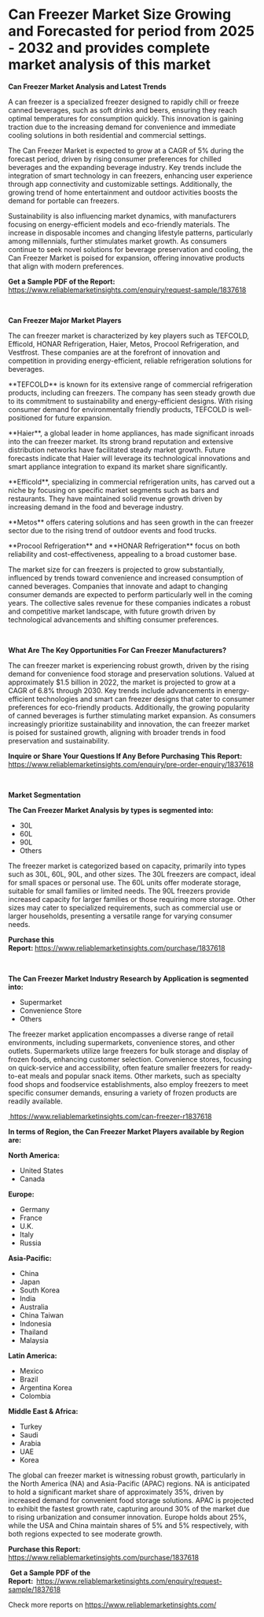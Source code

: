 <p><h1>Can Freezer Market Size Growing and Forecasted for period from 2025 - 2032 and provides complete market analysis of this market</h1></p><p><strong>Can Freezer Market Analysis and Latest Trends</strong></p>
<p><p>A can freezer is a specialized freezer designed to rapidly chill or freeze canned beverages, such as soft drinks and beers, ensuring they reach optimal temperatures for consumption quickly. This innovation is gaining traction due to the increasing demand for convenience and immediate cooling solutions in both residential and commercial settings.</p><p>The Can Freezer Market is expected to grow at a CAGR of 5% during the forecast period, driven by rising consumer preferences for chilled beverages and the expanding beverage industry. Key trends include the integration of smart technology in can freezers, enhancing user experience through app connectivity and customizable settings. Additionally, the growing trend of home entertainment and outdoor activities boosts the demand for portable can freezers.</p><p>Sustainability is also influencing market dynamics, with manufacturers focusing on energy-efficient models and eco-friendly materials. The increase in disposable incomes and changing lifestyle patterns, particularly among millennials, further stimulates market growth. As consumers continue to seek novel solutions for beverage preservation and cooling, the Can Freezer Market is poised for expansion, offering innovative products that align with modern preferences.</p></p>
<p><strong>Get a Sample PDF of the Report:&nbsp;</strong> <a href="https://www.reliablemarketinsights.com/enquiry/request-sample/1837618?utm_campaign=2204&utm_medium=2&utm_source=Github&utm_content=ia&utm_term=11042025&utm_id=can-freezer">https://www.reliablemarketinsights.com/enquiry/request-sample/1837618</a></p>
<p>&nbsp;</p>
<p><strong>Can Freezer Major Market Players</strong></p>
<p><p>The can freezer market is characterized by key players such as TEFCOLD, Efficold, HONAR Refrigeration, Haier, Metos, Procool Refrigeration, and Vestfrost. These companies are at the forefront of innovation and competition in providing energy-efficient, reliable refrigeration solutions for beverages.</p><p>**TEFCOLD** is known for its extensive range of commercial refrigeration products, including can freezers. The company has seen steady growth due to its commitment to sustainability and energy-efficient designs. With rising consumer demand for environmentally friendly products, TEFCOLD is well-positioned for future expansion.</p><p>**Haier**, a global leader in home appliances, has made significant inroads into the can freezer market. Its strong brand reputation and extensive distribution networks have facilitated steady market growth. Future forecasts indicate that Haier will leverage its technological innovations and smart appliance integration to expand its market share significantly.</p><p>**Efficold**, specializing in commercial refrigeration units, has carved out a niche by focusing on specific market segments such as bars and restaurants. They have maintained solid revenue growth driven by increasing demand in the food and beverage industry. </p><p>**Metos** offers catering solutions and has seen growth in the can freezer sector due to the rising trend of outdoor events and food trucks. </p><p>**Procool Refrigeration** and **HONAR Refrigeration** focus on both reliability and cost-effectiveness, appealing to a broad customer base. </p><p>The market size for can freezers is projected to grow substantially, influenced by trends toward convenience and increased consumption of canned beverages. Companies that innovate and adapt to changing consumer demands are expected to perform particularly well in the coming years. The collective sales revenue for these companies indicates a robust and competitive market landscape, with future growth driven by technological advancements and shifting consumer preferences.</p></p>
<p>&nbsp;</p>
<p><strong>What Are The Key Opportunities For Can Freezer Manufacturers?</strong></p>
<p><p>The can freezer market is experiencing robust growth, driven by the rising demand for convenience food storage and preservation solutions. Valued at approximately $1.5 billion in 2022, the market is projected to grow at a CAGR of 6.8% through 2030. Key trends include advancements in energy-efficient technologies and smart can freezer designs that cater to consumer preferences for eco-friendly products. Additionally, the growing popularity of canned beverages is further stimulating market expansion. As consumers increasingly prioritize sustainability and innovation, the can freezer market is poised for sustained growth, aligning with broader trends in food preservation and sustainability.</p></p>
<p><strong>Inquire or Share Your Questions If Any Before Purchasing This Report:</strong> <a href="https://www.reliablemarketinsights.com/enquiry/pre-order-enquiry/1837618?utm_campaign=2204&utm_medium=2&utm_source=Github&utm_content=ia&utm_term=11042025&utm_id=can-freezer">https://www.reliablemarketinsights.com/enquiry/pre-order-enquiry/1837618</a></p>
<p>&nbsp;</p>
<p><strong>Market Segmentation</strong></p>
<p><strong>The Can Freezer Market Analysis by types is segmented into:</strong></p>
<p><ul><li>30L</li><li>60L</li><li>90L</li><li>Others</li></ul></p>
<p><p>The freezer market is categorized based on capacity, primarily into types such as 30L, 60L, 90L, and other sizes. The 30L freezers are compact, ideal for small spaces or personal use. The 60L units offer moderate storage, suitable for small families or limited needs. The 90L freezers provide increased capacity for larger families or those requiring more storage. Other sizes may cater to specialized requirements, such as commercial use or larger households, presenting a versatile range for varying consumer needs.</p></p>
<p><strong>Purchase this Report:&nbsp;</strong><a href="https://www.reliablemarketinsights.com/purchase/1837618?utm_campaign=2204&utm_medium=2&utm_source=Github&utm_content=ia&utm_term=11042025&utm_id=can-freezer">https://www.reliablemarketinsights.com/purchase/1837618</a></p>
<p>&nbsp;</p>
<p><strong>The Can Freezer Market Industry Research by Application is segmented into:</strong></p>
<p><ul><li>Supermarket</li><li>Convenience Store</li><li>Others</li></ul></p>
<p><p>The freezer market application encompasses a diverse range of retail environments, including supermarkets, convenience stores, and other outlets. Supermarkets utilize large freezers for bulk storage and display of frozen foods, enhancing customer selection. Convenience stores, focusing on quick-service and accessibility, often feature smaller freezers for ready-to-eat meals and popular snack items. Other markets, such as specialty food shops and foodservice establishments, also employ freezers to meet specific consumer demands, ensuring a variety of frozen products are readily available.</p></p>
<p><a href="https://www.reliablemarketinsights.com/can-freezer-r1837618?utm_campaign=2204&utm_medium=2&utm_source=Github&utm_content=ia&utm_term=11042025&utm_id=can-freezer">&nbsp;https://www.reliablemarketinsights.com/can-freezer-r1837618</a></p>
<p><strong>In terms of Region, the Can Freezer Market Players available by Region are:</strong></p>
<p>
    <p> <strong> North America: </strong>
        <ul>
            <li>United States</li>
            <li>Canada</li>
        </ul>
        </p> 
    <p> <strong> Europe: </strong>
        <ul>
            <li>Germany</li>
            <li>France</li>
            <li>U.K.</li>
            <li>Italy</li>
            <li>Russia</li>
        </ul>
        </p> 
    <p> <strong> Asia-Pacific: </strong>
        <ul>
            <li>China</li>
            <li>Japan</li>
            <li>South Korea</li>
            <li>India</li>
            <li>Australia</li>
            <li>China Taiwan</li>
            <li>Indonesia</li>
            <li>Thailand</li>
            <li>Malaysia</li>
        </ul>
        </p> 
    <p> <strong> Latin America: </strong>
        <ul>
            <li>Mexico</li>
            <li>Brazil</li>
            <li>Argentina Korea</li>
            <li>Colombia</li>
        </ul>
        </p> 
    <p> <strong> Middle East & Africa: </strong>
        <ul>
            <li>Turkey</li>
            <li>Saudi</li>
            <li>Arabia</li>
            <li>UAE</li>
            <li>Korea</li>
        </ul>
    </p>
    </p>
<p><p>The global can freezer market is witnessing robust growth, particularly in the North America (NA) and Asia-Pacific (APAC) regions. NA is anticipated to hold a significant market share of approximately 35%, driven by increased demand for convenient food storage solutions. APAC is projected to exhibit the fastest growth rate, capturing around 30% of the market due to rising urbanization and consumer innovation. Europe holds about 25%, while the USA and China maintain shares of 5% and 5% respectively, with both regions expected to see moderate growth.</p></p>
<p><strong>Purchase this Report: </strong><a href="https://www.reliablemarketinsights.com/purchase/1837618?utm_campaign=2204&utm_medium=2&utm_source=Github&utm_content=ia&utm_term=11042025&utm_id=can-freezer">https://www.reliablemarketinsights.com/purchase/1837618</a></p>
<p>&nbsp;<strong>Get a Sample PDF of the Report:&nbsp;&nbsp;</strong><a href="https://www.reliablemarketinsights.com/enquiry/request-sample/1837618?utm_campaign=2204&utm_medium=2&utm_source=Github&utm_content=ia&utm_term=11042025&utm_id=can-freezer">https://www.reliablemarketinsights.com/enquiry/request-sample/1837618</a></p>
<p><strong></strong></p>
<p>Check more reports on <a href="https://www.reliablemarketinsights.com/?utm_campaign=2204&utm_medium=2&utm_source=Github&utm_content=ia&utm_term=11042025&utm_id=can-freezer">https://www.reliablemarketinsights.com/</a></p>